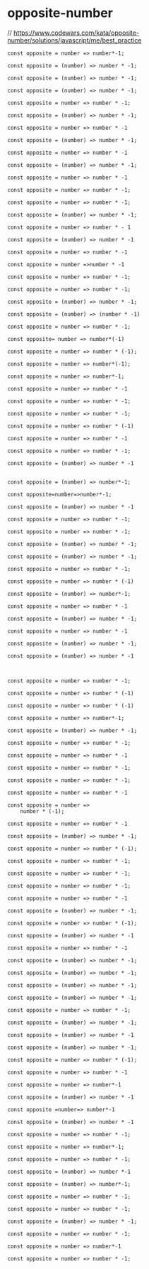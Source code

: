 # opposite-number
// https://www.codewars.com/kata/opposite-number/solutions/javascript/me/best_practice


```
const opposite = number => number*-1;

```

```
const opposite = (number) => number * -1;
```

```
const opposite = (number) => number * -1;
```

```
const opposite = (number) => number * -1;
```

```
const opposite = number => number * -1;
```

```
const opposite = (number) => number * -1;
```

```
const opposite = number => number * -1
```

```
const opposite = (number) => number * -1;
```

```
const opposite = number => number * -1
```

```
const opposite = (number) => number * -1;
```

```
const opposite = number => number * -1
```

```
const opposite = number => number * -1;

```

```
const opposite = number => number * -1;
```

```
const opposite = (number) => number * -1;
```

```
const opposite = number => number * - 1
```

```
const opposite = (number) => number * -1
```

```
const opposite = number => number * -1
```

```
const opposite = number =>number * -1
```

```
const opposite = number => number * -1;

```

```
const opposite = number => number * -1;

```

```
const opposite = (number) => number * -1;
```

```
const opposite = (number) => (number * -1)
```

```
const opposite = number => number * -1;

```

```
const opposite= number => number*(-1)
```

```
const opposite = number => number * (-1);
```

```
const opposite = number => number*(-1);
```

```
const opposite = number => number*-1;
```

```
const opposite = number => number * -1
```

```
const opposite = number => number * -1;
```

```
const opposite = number => number * -1;
```

```
const opposite = number => number * (-1)
```

```
const opposite = number => number * -1
```

```
const opposite = number => number * -1;
```

```
const opposite = (number) => number * -1
```

```

const opposite = (number) => number*-1;
```

```
const opposite=number=>number*-1;
```

```
const opposite = (number) => number * -1
```

```
const opposite = number => number * -1;
```

```
const opposite = number => number * -1;
```

```
const opposite = (number) => number * -1;
```

```
const opposite = (number) => number * -1;
```

```
const opposite = number => number * -1;
```

```
const opposite = number => number * (-1)
```

```
const opposite = (number) => number*-1;
```

```
const opposite = number => number * -1
```

```
const opposite = (number) => number * -1;

```

```
const opposite = number => number * -1
```

```
const opposite = (number) => number * -1;
```

```
const opposite = (number) => number * -1



```

```
const opposite = number => number * -1;
```

```
const opposite = number => number * (-1)
```

```
const opposite = number => number * (-1)
```

```
const opposite = number => number*-1;
```

```
const opposite = (number) => number * -1;
```

```
const opposite = number => number * -1;
```

```
const opposite = number => number * -1
```

```
const opposite = number => number * -1;
```

```
const opposite = number => number * -1;
```

```
const opposite = number => number * -1
```

```
const opposite = number =>
    number * (-1);
```

```
const opposite = number => number * -1
```

```
const opposite = (number) => number * -1;
```

```
const opposite = number => number * (-1);

```

```
const opposite = number => number * -1;

```

```
const opposite = number => number * -1;
```

```
const opposite = number => number * -1;
```

```
const opposite = number => number * -1
```

```
const opposite = (number) => number * -1;
```

```
const opposite = number => number * (-1);
```

```
const opposite = (number) => number * -1
```

```
const opposite = number => number * -1

```

```
const opposite = (number) => number * -1;
```

```
const opposite = (number) => number * -1;
```

```
const opposite = (number) => number * -1;
```

```
const opposite = (number) => number * -1;
```

```
const opposite = number => number * -1;
```

```
const opposite = (number) => number * -1;
```

```
const opposite = (number) => number * -1
```

```
const opposite = (number) => number * -1;
```

```
const opposite = number => number * (-1);

```

```
const opposite = number => number * -1
```

```
const opposite = number => number*-1

```

```
const opposite = (number) => number * -1
```

```
const opposite =number=> number*-1
```

```
const opposite = (number) => number * -1

```

```
const opposite = number => number * -1;

```

```
const opposite = number => number*-1;
```

```
const opposite = number => number * -1;
```

```
const opposite = (number) => number *-1
```

```
const opposite = (number) => number*-1;
```

```
const opposite = number => number * -1;
```

```
const opposite = number => number * -1;
```

```
const opposite = (number) => number * -1;
```

```
const opposite = number => number * -1;

```

```
const opposite = number => number*-1
```

```
const opposite = number => number * -1;

```
